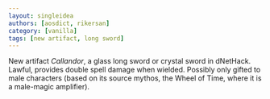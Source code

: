 ```yaml
---
layout: singleidea
authors: [aosdict, rikersan]
category: [vanilla]
tags: [new artifact, long sword]
---
```

New artifact *Callandor*, a glass long sword or crystal sword in dNetHack. Lawful, provides double spell damage when wielded. Possibly only gifted to male characters (based on its source mythos, the Wheel of Time, where it is a male-magic amplifier).

